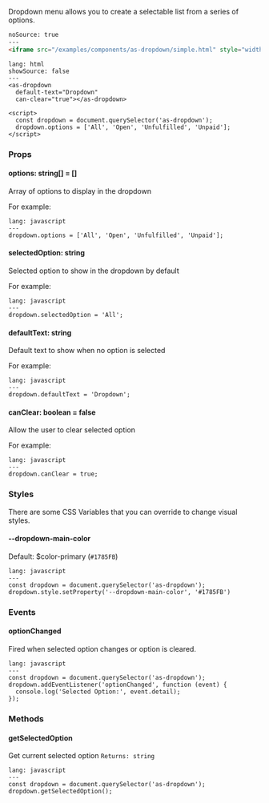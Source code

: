Dropdown menu allows you to create a selectable list from a series of options.


```html
noSource: true
---
<iframe src="/examples/components/as-dropdown/simple.html" style="width: 100%; height: 215px;">
```

```code
lang: html
showSource: false
---
<as-dropdown
  default-text="Dropdown"
  can-clear="true"></as-dropdown>

<script>
  const dropdown = document.querySelector('as-dropdown');
  dropdown.options = ['All', 'Open', 'Unfulfilled', 'Unpaid'];
</script>
```

### Props

#### **options**: string[] = []
Array of options to display in the dropdown

For example:

```code
lang: javascript
---
dropdown.options = ['All', 'Open', 'Unfulfilled', 'Unpaid'];
```

#### **selectedOption**: string
Selected option to show in the dropdown by default

For example:

```code
lang: javascript
---
dropdown.selectedOption = 'All';
```

#### **defaultText**: string
Default text to show when no option is selected

For example:

```code
lang: javascript
---
dropdown.defaultText = 'Dropdown';
```

#### **canClear**: boolean = false
Allow the user to clear selected option

For example:

```code
lang: javascript
---
dropdown.canClear = true;
```

### Styles
There are some CSS Variables that you can override to change visual styles.

#### **--dropdown-main-color**
Default: $color-primary (`#1785FB`)

```code
lang: javascript
---
const dropdown = document.querySelector('as-dropdown');
dropdown.style.setProperty('--dropdown-main-color', '#1785FB')
```


### Events

#### **optionChanged**
Fired when selected option changes or option is cleared.

```code
lang: javascript
---
const dropdown = document.querySelector('as-dropdown');
dropdown.addEventListener('optionChanged', function (event) {
  console.log('Selected Option:', event.detail);
});
```

### Methods

#### **getSelectedOption**
Get current selected option
`Returns: string`

```code
lang: javascript
---
const dropdown = document.querySelector('as-dropdown');
dropdown.getSelectedOption();
```
